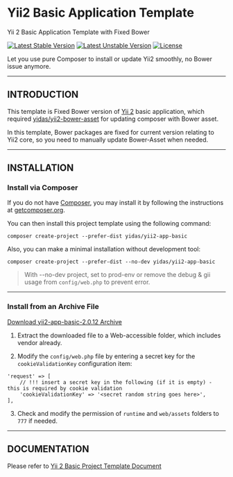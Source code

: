 Yii2 Basic Application Template
==================================================

Yii 2 Basic Application Template with Fixed Bower

[![Latest Stable Version](https://poser.pugx.org/yidas/yii2-app-basic/v/stable)](https://packagist.org/packages/yidas/yii2-app-basic)
[![Latest Unstable Version](https://poser.pugx.org/yidas/yii2-app-basic/v/unstable)](https://packagist.org/packages/yidas/yii2-app-basic)
[![License](https://poser.pugx.org/yidas/yii2-app-basic/license)](https://packagist.org/packages/yidas/yii2-app-basic)

Let you use pure Composer to install or update Yii2 smoothly, no Bower issue anymore. 

---

INTRODUCTION
------------

This template is Fixed Bower version of [Yii 2](http://www.yiiframework.com/) basic application, which required [yidas/yii2-bower-asset](https://github.com/yidas/yii2-bower-asset) for updating composer with Bower asset.

In this template, Bower packages are fixed for current version relating to Yii2 core, so you need to manually update Bower-Asset when needed.

---

INSTALLATION
------------

### Install via Composer

If you do not have [Composer](http://getcomposer.org/), you may install it by following the instructions
at [getcomposer.org](http://getcomposer.org/doc/00-intro.md#installation-nix).

You can then install this project template using the following command:

```
composer create-project --prefer-dist yidas/yii2-app-basic
```

Also, you can make a minimal installation without development tool:
```
composer create-project --prefer-dist --no-dev yidas/yii2-app-basic
```

> With --no-dev project, set to prod-env or remove the debug & gii usage from `config/web.php` to prevent error.

---

### Install from an Archive File

[Download yii2-app-basic-2.0.12 Archive](https://github.com/yidas/yii2-app-basic/releases/download/2.0.12/yii2-app-basic-2.0.12.tar.gz)

1. Extract the downloaded file to a  Web-accessible folder, which includes vendor already.

2. Modify the `config/web.php` file by entering a secret key for the `cookieValidationKey` configuration item:

  ```
  'request' => [
      // !!! insert a secret key in the following (if it is empty) - this is required by cookie validation
      'cookieValidationKey' => '<secret random string goes here>',
  ],
  ```
3. Check and modify the permission of `runtime` and `web/assets` folders to `777` if needed.

---

DOCUMENTATION
-------------

Please refer to [Yii 2 Basic Project Template Document](https://github.com/yiisoft/yii2-app-basic/blob/master/README.md)
